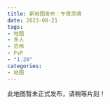 ```yaml
---
title: 新地图发布：午夜灵魂
date: 2023-08-21
tags: 
- 地图
- 多人
- 恐怖
- PvP
- "1.20"
categories: 
- 地图
---
```


此地图暂未正式发布，请稍等片刻！